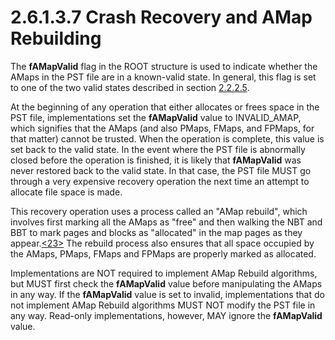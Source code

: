 <html dir="LTR" xmlns:mshelp="http://msdn.microsoft.com/mshelp" xmlns:ddue="http://ddue.schemas.microsoft.com/authoring/2003/5" xmlns:xlink="http://www.w3.org/1999/xlink" xmlns:tool="http://www.microsoft.com/tooltip">
    <head>
        <meta http-equiv="Content-Type" content="text/html; CHARSET=utf-8"></meta>
        <meta name="save" content="history"></meta>
        <title>2.6.1.3.7 Crash Recovery and AMap Rebuilding</title>
        <xml>
            <mshelp:toctitle title="2.6.1.3.7 Crash Recovery and AMap Rebuilding"></mshelp:toctitle>
            <mshelp:rltitle title="[MS-PST]: Crash Recovery and AMap Rebuilding"></mshelp:rltitle>
            <mshelp:keyword index="A" term="d9bcc1fd-c66a-41b3-b6d7-ed09d2a25ced"></mshelp:keyword>
            <mshelp:attr name="DCSext.ContentType" value="open specification"></mshelp:attr>
            <mshelp:attr name="AssetID" value="d9bcc1fd-c66a-41b3-b6d7-ed09d2a25ced"></mshelp:attr>
            <mshelp:attr name="TopicType" value="kbRef"></mshelp:attr>
            <mshelp:attr name="DCSext.Title" value="[MS-PST]: Crash Recovery and AMap Rebuilding" />
        </xml>
    </head>
    <body>
        <div id="header">
            <h1 class="heading">2.6.1.3.7 Crash Recovery and AMap Rebuilding</h1>
        </div>
        <div id="mainSection">
            <div id="mainBody">
                <div id="allHistory" class="saveHistory"></div>
                <div id="sectionSection0" class="section" name="collapseableSection">
                    

<p>The <b>fAMapValid</b> flag in the ROOT structure is used to
indicate whether the AMaps in the PST file are in a known-valid state. In
general, this flag is set to one of the two valid states described in section <a href="32ce8c94-4757-46c8-a169-3fd21abee584.md">2.2.2.5</a>.</p>

<p>At the beginning of any operation that either allocates or
frees space in the PST file, implementations set the <b>fAMapValid</b> value to
INVALID_AMAP, which signifies that the AMaps (and also PMaps, FMaps, and
FPMaps, for that matter) cannot be trusted. When the operation is complete,
this value is set back to the valid state. In the event where the PST file is
abnormally closed before the operation is finished, it is likely that <b>fAMapValid</b>
was never restored back to the valid state. In that case, the PST file MUST go
through a very expensive recovery operation the next time an attempt to
allocate file space is made.</p>

<p>This recovery operation uses a process called an &quot;AMap
rebuild&quot;, which involves first marking all the AMaps as &quot;free&quot;
and then walking the NBT and BBT to mark pages and blocks as
&quot;allocated&quot; in the map pages as they appear.<a id="Appendix_A_Target_23"></a><a href="f040f8b2-f023-4ed9-94fd-de487da83ed5.html#Appendix_A_23" aria-label="Product behavior note 23">&lt;23&gt;</a> The rebuild process also
ensures that all space occupied by the AMaps, PMaps, FMaps and FPMaps are
properly marked as allocated.</p>

<p>Implementations are NOT required to implement AMap Rebuild
algorithms, but MUST first check the <b>fAMapValid</b> value before
manipulating the AMaps in any way. If the <b>fAMapValid</b> value is set to
invalid, implementations that do not implement AMap Rebuild algorithms MUST NOT
modify the PST file in any way. Read-only implementations, however, MAY ignore
the <b>fAMapValid</b> value.</p>
                </div>
            </div>
        </div>
    </body>
</html>